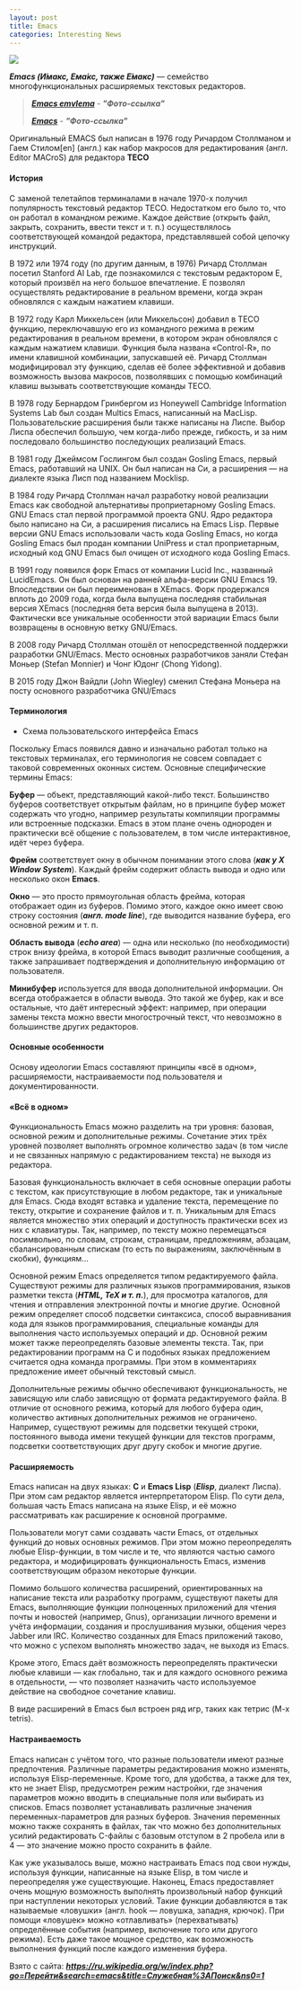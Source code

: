 ```yaml
---
layout: post
title: Emacs 
categories: Interesting News
---
```


![](/image/my_image/Emacs.jpg)


***Emacs (И́макс, Ема́кс, также Е́макс)*** — семейство многофункциональных расширяемых текстовых редакторов.

><a class="blu" href="https://disk.yandex.ru/i/avZD4R4bSXtNzA" target="_blank" >***Emacs 
> emvlema***</a> - 
>***"Фото-ссылка"***
> 
><a class="blu" href="https://disk.yandex.ru/i/MiM4oC_W2nmVCA" target="_blank" >***Emacs***</a> - 
>***"Фото-ссылка"***

Оригинальный EMACS был написан в 1976 году Ричардом Столлманом и Гаем Стилом[en] (англ.) как набор макросов для редактирования (англ. Editor MACroS) для редактора **TECO**

#### История

С заменой телетайпов терминалами в начале 1970-х получил популярность текстовый редактор TECO. Недостатком его было то, что он работал в командном режиме. Каждое действие (открыть файл, закрыть, сохранить, ввести текст и т. п.) осуществлялось соответствующей командой редактора, представлявшей собой цепочку инструкций.

В 1972 или 1974 году (по другим данным, в 1976) Ричард Столлман посетил Stanford AI Lab, где познакомился с текстовым редактором E, который произвёл на него большое впечатление. E позволял осуществлять редактирование в реальном времени, когда экран обновлялся с каждым нажатием клавиши.

В 1972 году Карл Миккельсен (или Миккельсон) добавил в TECO функцию, переключавшую его из командного режима в режим редактирования в реальном времени, в котором экран обновлялся с каждым нажатием клавиши. Функция была названа «Control-R», по имени клавишной комбинации, запускавшей её. Ричард Столлман модифицировал эту функцию, сделав её более эффективной и добавив возможность вызова макросов, позволявших с помощью комбинаций клавиш вызывать соответствующие команды TECO.

В 1978 году Бернардом Гринбергом из Honeywell Cambridge Information Systems Lab был создан Multics Emacs, написанный на MacLisp. Пользовательские расширения были также написаны на Лиспе. Выбор Лиспа обеспечил большую, чем когда-либо прежде, гибкость, и за ним последовало большинство последующих реализаций Emacs.

В 1981 году Джеймсом Гослингом был создан Gosling Emacs, первый Emacs, работавший на UNIX. Он был написан на Си, а расширения — на диалекте языка Лисп под названием Mocklisp.

В 1984 году Ричард Столлман начал разработку новой реализации Emacs как свободной альтернативы проприетарному Gosling Emacs. GNU Emacs стал первой программой проекта GNU. Ядро редактора было написано на Си, а расширения писались на Emacs Lisp. Первые версии GNU Emacs использовали часть кода Gosling Emacs, но когда Gosling Emacs был продан компании UniPress и стал проприетарным, исходный код GNU Emacs был очищен от исходного кода Gosling Emacs.

В 1991 году появился форк Emacs от компании Lucid Inc., названный LucidEmacs. Он был основан на ранней альфа-версии GNU Emacs 19. Впоследствии он был переименован в XEmacs. Форк продержался вплоть до 2009 года, когда была выпущена последняя стабильная версия XEmacs (последняя бета версия была выпущена в 2013). Фактически все уникальные особенности этой вариации Emacs были возвращены в основную ветку GNU/Emacs.

В 2008 году Ричард Столлман отошёл от непосредственной поддержки разработки GNU/Emacs. Место основных разработчиков заняли Стефан Моньер (Stefan Monnier) и Чонг Юдонг (Chong Yidong).

В 2015 году Джон Вайдли (John Wiegley) сменил Стефана Моньера на посту основного разработчика GNU/Emacs

#### Терминология

- Схема пользовательского интерфейса Emacs

Поскольку Emacs появился давно и изначально работал только на текстовых терминалах, его терминология не совсем совпадает с таковой современных оконных систем. Основные специфические термины Emacs:

**Буфер** — объект, представляющий какой-либо текст. Большинство буферов соответствует открытым файлам, но в принципе буфер может содержать что угодно, например результаты компиляции программы или встроенные подсказки. Emacs в этом плане очень однороден и практически всё общение с пользователем, в том числе интерактивное, идёт через буфера.

**Фрейм** соответствует окну в обычном понимании этого слова (***как у X Window System***). Каждый фрейм содержит область вывода и одно или несколько окон **Emacs**.

**Окно** — это просто прямоугольная область фрейма, которая отображает один из буферов. Помимо этого, каждое окно имеет свою строку состояния (***англ. mode line***), где выводится название буфера, его основной режим и т. п.

**Область вывода** (***echo area***) — одна или несколько (по необходимости) строк внизу фрейма, в которой Emacs выводит различные сообщения, а также запрашивает подтверждения и дополнительную информацию от пользователя.

**Минибуфер** используется для ввода дополнительной информации. Он всегда отображается в области вывода. Это такой же буфер, как и все остальные, что даёт интересный эффект: например, при операции замены текста можно ввести многострочный текст, что невозможно в большинстве других редакторов.

#### Основные особенности

Основу идеологии Emacs составляют принципы «всё в одном», расширяемости, настраиваемости под пользователя и документированности.

#### «Всё в одном»

Функциональность Emacs можно разделить на три уровня: базовая, основной режим и дополнительные режимы. Сочетание этих трёх уровней позволяет выполнять огромное количество задач (в том числе и не связанных напрямую с редактированием текста) не выходя из редактора.

Базовая функциональность включает в себя основные операции работы с текстом, как присутствующие в любом редакторе, так и уникальные для Emacs. Сюда входят вставка и удаление текста, перемещение по тексту, открытие и сохранение файлов и т. п. Уникальным для Emacs является множество этих операций и доступность практически всех из них с клавиатуры. Так, например, по тексту можно перемещаться посимвольно, по словам, строкам, страницам, предложениям, абзацам, сбалансированным спискам (то есть по выражениям, заключённым в скобки), функциям…

Основной режим Emacs определяется типом редактируемого файла. Существуют режимы для различных языков программирования, языков разметки текста (***HTML, TeX и т. п.***), для просмотра каталогов, для чтения и отправления электронной почты и многие другие. Основной режим определяет способ подсветки синтаксиса, способ выравнивания кода для языков программирования, специальные команды для выполнения часто используемых операций и др. Основной режим может также переопределять базовые элементы текста. Так, при редактировании программ на C и подобных языках предложением считается одна команда программы. При этом в комментариях предложение имеет обычный текстовый смысл.

Дополнительные режимы обычно обеспечивают функциональность, не зависящую или слабо зависящую от формата редактируемого файла. В отличие от основного режима, который для любого буфера один, количество активных дополнительных режимов не ограничено. Например, существуют режимы для подсветки текущей строки, постоянного вывода имени текущей функции для текстов программ, подсветки соответствующих друг другу скобок и многие другие.

#### Расширяемость

Emacs написан на двух языках: **C** и **Emacs Lisp** (***Elisp***, диалект Лиспа). При этом сам редактор является интерпретатором Elisp. По сути дела, большая часть Emacs написана на языке Elisp, и её можно рассматривать как расширение к основной программе.

Пользователи могут сами создавать части Emacs, от отдельных функций до новых основных режимов. При этом можно переопределять любые Elisp-функции, в том числе и те, что являются частью самого редактора, и модифицировать функциональность Emacs, изменив соответствующим образом некоторые функции.

Помимо большого количества расширений, ориентированных на написание текста или разработку программ, существуют пакеты для Emacs, выполняющие функции полноценных приложений для чтения почты и новостей (например, Gnus), организации личного времени и учёта информации, создания и прослушивания музыки, общения через Jabber или IRC. Количество созданных для Emacs приложений таково, что можно с успехом выполнять множество задач, не выходя из Emacs.

Кроме этого, Emacs даёт возможность переопределять практически любые клавиши — как глобально, так и для каждого основного режима в отдельности, — что позволяет назначить часто используемое действие на свободное сочетание клавиш.

В виде расширений в Emacs был встроен ряд игр, таких как тетрис (M-x tetris).

#### Настраиваемость

Emacs написан с учётом того, что разные пользователи имеют разные предпочтения. Различные параметры редактирования можно изменять, используя Elisp-переменные. Кроме того, для удобства, а также для тех, кто не знает Elisp, предусмотрен режим настройки, где значения параметров можно вводить в специальные поля или выбирать из списков. Emacs позволяет устанавливать различные значения переменных-параметров для разных буферов. Значения переменных можно также сохранять в файлах, так что можно без дополнительных усилий редактировать C-файлы с базовым отступом в 2 пробела или в 4 — это значение можно просто сохранить в файле.

Как уже указывалось выше, можно настраивать Emacs под свои нужды, используя функции, написанные на языке Elisp, в том числе и переопределяя уже существующие. Наконец, Emacs предоставляет очень мощную возможность выполнять произвольный набор функций при наступлении некоторых условий. Такие функции добавляются в так называемые «ловушки» (англ. hook — ловушка, западня, крючок). При помощи «ловушек» можно «отлавливать» (перехватывать) определённые события (например, включение того или другого режима). Есть даже такое мощное средство, как возможность выполнения функций после каждого изменения буфера.

Взято с сайта: ***https://ru.wikipedia.org/w/index.php?go=Перейти&search=emacs&title=Служебная%3AПоиск&ns0=1***